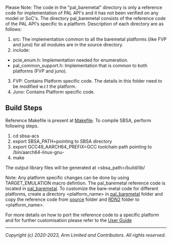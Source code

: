 
Please Note: The code in the "pal_baremetal" directory is only a reference code for implementation of PAL API's and it has not been verified on any model or SoC's.
The directory pal_baremetal consists of the reference code of the PAL API's specific to a platform.
Description of each directory are as follows:

1. src: The implementation common to all the baremetal platforms (like FVP and juno) for all modules are in the source directory.
2. include:
  -  pcie_enum.h: Implementation needed for enumeration.
  -  pal_common_support.h: Implementation that is common to both platforms (FVP and juno).
3. FVP: Contains Platform specific code. The details in this folder need to be modified w.r.t the platform.
4. Juno: Contains Platform specific code.

## Build Steps

Reference Makefile is present at [Makefile](../../Makefile). To compile SBSA, perform following steps.
1. cd sbsa-acs
2. export SBSA_PATH=pointing to SBSA directory
3. export GCC49_AARCH64_PREFIX=GCC toolchain path pointing to /bin/aarch64-linux-gnu-
4. make

The output library files will be generated at <sbsa_path>/build/lib/

Note: Any platform specific changes can be done by using TARGET_EMULATION macro defintion. The pal_baremetal reference code is located in [pal_baremetal](.). To customize the bare-metal code for different platforms, create a directory <platform_name> in [pal_baremetal](.) folder and copy the reference code from [source](src) folder and [RDN2](FVP/RDN2) folder to <platform_name>.


For more details on how to port the reference code to a specific platform and for further customisation please refer to the [User Guide](../../docs/Arm_SBSA_ACS_Bare-metal_User_Guide.pdf)

-----------------

*Copyright (c) 2020-2023, Arm Limited and Contributors. All rights reserved.*
